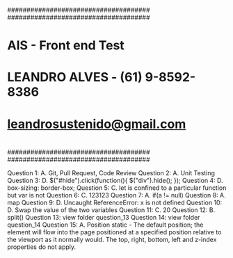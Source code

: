 #####################################
#####################################
#                                   #
#        AIS - Front end Test       #
#  LEANDRO ALVES - (61) 9-8592-8386 #
#     leandrosustenido@gmail.com    #
#                                   #
#####################################
#####################################

Question 1:
  A. Git, Pull Request, Code Review
Question 2:
  A. Unit Testing
Question 3:
  D. $("#hide").click(function(){ $("div").hide(); });
Question 4:
  D. box-sizing: border-box;
Question 5:
  C. let is confined to a particular function but var is not
Question 6:
  C. 123123
Question 7:
  A. if(a != null)
Question 8:
  A. map
Question 9:
  D. Uncaught ReferenceError: x is not defined
Question 10:
  D. Swap the value of the two variables
Question 11:
  C. 20
Question 12:
  B. split()
Question 13:
  view folder question_13
Question 14:
  view folder question_14
Question 15:
  A. Position static - The default position; the element will flow into the page positioned at a specified
position relative to the viewport as it normally would. The top, right, bottom, left and z-index
properties do not apply.
